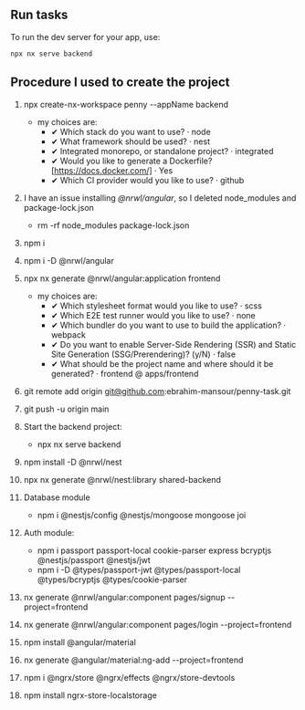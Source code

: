 ## Run tasks

To run the dev server for your app, use:

```sh
npx nx serve backend
```

## Procedure I used to create the project

1. npx create-nx-workspace penny --appName backend
	  - my choices are:
		- ✔ Which stack do you want to use? · node
		- ✔ What framework should be used? · nest
		- ✔ Integrated monorepo, or standalone project? · integrated
		- ✔ Would you like to generate a Dockerfile? [https://docs.docker.com/] · Yes
		- ✔ Which CI provider would you like to use? · github

2. I have an issue installing *@nrwl/angular*, so I deleted node_modules and package-lock.json
    - rm -rf node_modules package-lock.json

3. npm i

4. npm i -D @nrwl/angular

5. npx nx generate @nrwl/angular:application frontend
	  - my choices are:
		- ✔ Which stylesheet format would you like to use? · scss
		- ✔ Which E2E test runner would you like to use? · none
		- ✔ Which bundler do you want to use to build the application? · webpack
		- ✔ Do you want to enable Server-Side Rendering (SSR) and Static Site Generation (SSG/Prerendering)? (y/N) · false
		- ✔ What should be the project name and where should it be generated? · frontend @ apps/frontend

6. git remote add origin git@github.com:ebrahim-mansour/penny-task.git

7. git push -u origin main

8. Start the backend project:
    - npx nx serve backend

9. npm install -D @nrwl/nest

10. npx nx generate @nrwl/nest:library shared-backend

11. Database module
    - npm i @nestjs/config @nestjs/mongoose mongoose joi

12. Auth module:
    - npm i passport passport-local cookie-parser express bcryptjs @nestjs/passport @nestjs/jwt
    - npm i -D @types/passport-jwt @types/passport-local @types/bcryptjs @types/cookie-parser

13. nx generate @nrwl/angular:component pages/signup --project=frontend

14. nx generate @nrwl/angular:component pages/login --project=frontend 

15. npm install @angular/material

16. nx generate @angular/material:ng-add --project=frontend

17. npm i @ngrx/store @ngrx/effects @ngrx/store-devtools

18. npm install ngrx-store-localstorage
